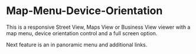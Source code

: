 Map-Menu-Device-Orientation
===========================
This is a responsive Street View, Maps View or Business View viewer with a map menu, device orientation control and a full screen option.

Next feature is an in panoramic menu and additional links.
